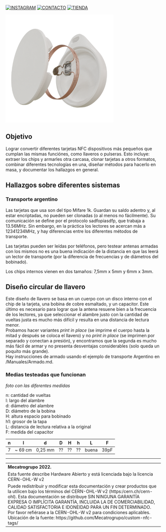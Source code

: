 
<!--- [![PÁGINA WEB](https://img.shields.io/badge/P%C3%81GINA%20WEB-21759B?style=for-the-badge&logo=WordPress&logoColor=white)](http://mecatrogrupo.com) --->
[![INSTAGRAM](https://img.shields.io/badge/Instagram-E4405F?style=for-the-badge&logo=instagram&logoColor=white)](http://instagram.com/mecatrogrupo)
[![CONTACTO](https://img.shields.io/badge/Contacto-D14836?style=for-the-badge&logo=gmail&logoColor=white)](mailto:contacto@mecatrogrupo.com)
[![TIENDA](https://img.shields.io/badge/Tienda-53B755?style=for-the-badge&logo=&logoColor=white)](http://mecatrogrupo.com)

<img src="https://raw.githubusercontent.com/Mecatrogrupo/custom-nfc-tags/main/Fotos/render1Cuadrado.png" alt="Foto explotada llavero" width="350"/>

## Objetivo
Lograr convertir diferentes tarjetas NFC dispositivos más pequeños que cumplan las mismas funciónes, como llaveros o pulseras. Esto incluye: extraer los chips y armarles otra carcasa, clonar tarjetas a otros formatos, combinar diferentes tecnologías en una, diseñar métodos para hacerlo en masa, y documentar los hallazgos en general.

## Hallazgos sobre diferentes sistemas
### Transporte argentino
Las tarjetas que usa son del tipo Mifare 1k. Guardan su saldo adentro y, al estar encriptadas, no pueden ser clonadas (o al menos no fácilmente). Su comunicación se define por el protocolo sadfopiasdfp, que trabaja a 13.56MHz. Sin embargo, en la práctica los lectores se acercan más a 12341234MHz, y hay diferencias entre los diferentes métodos de transporte. 

Las tarjetas pueden ser leídas por teléfonos, pero testear antenas armadas con los mismos no es una buena indicación de la distancia en que las leerá un lector de transporte (por la diferencia de frecuencias y de diámetros del bobinado).

Los chips internos vienen en dos tamaños: 7,5mm x 5mm y 6mm x 3mm.

## Diseño circular de llavero
Este diseño de llavero se basa en un cuerpo con un disco interno con el chip de la tarjeta, una bobina de cobre esmaltado, y un capacitor. Este último es necesario para lograr que la antena resuene bien a la frecuencia de los lectores, ya que seleccionar el alambre justo con la cantidad de vueltas justa es mucho más difícil y resulta en una distancia de lectura menor. \
Probamos hacer variantes *print in place* (se imprime el cuerpo hasta la mitad y después se coloca el llavero) y no *print in place* (se imprimen por separado y conectan a presión), y encontramos que la segunda es mucho más fácil de armar y no presenta desventajas considerables (solo queda un poquito más grande). \
Hay instrucciones de armado usando el ejemplo de transporte Argentino en /Manuales/Armado.md.

### Medias testeadas que funcionan
*foto con las diferentes medidas*

n: cantidad de vueltas \
l: largo del alambre \
d: diámetro del alambre \
D: diámetro de la bobina \
H: altura espacio para bobinado \
h1: grosor de la tapa \
L: distancia de lectura relativa a la original \
F: medida del capacitor

| n | l       | d       | D  | H  | h  | L     | F    |
|---|---------|---------|----|----|----|-------|------|
| 7 | ~ 69 cm | 0,25 mm | ?? | ?? | ?? | buena | 39pF |


<hr />
<table border="0px">
<th align="left">
Mecatrogrupo 2022.
</th>
<tr>
<td>
Esta fuente describe Hardware Abierto y está licenciada bajo la licencia 
CERN-OHL-W v2
</td>
</tr>
<tr>
<td>
Puede redistribuir y modificar esta documentación y crear productos
que la utilicen bajo los términos del CERN-OHL-W v2 (https:/cern.ch/cern-ohl).
Esta documentación se distribuye SIN NINGUNA GARANTÍA EXPRESA O IMPLÍCITA
GARANTÍA, INCLUIDA LA DE COMERCIABILIDAD, CALIDAD SATISFACTORIA
E IDONEIDAD PARA UN FIN DETERMINADO. Por favor refiérase a la CERN-OHL-W v2
para condiciones aplicables.<br/>
Ubicación de la fuente: https://github.com/Mecatrogrupo/custom-nfc-tags/
</td>
</tr>
</table>







